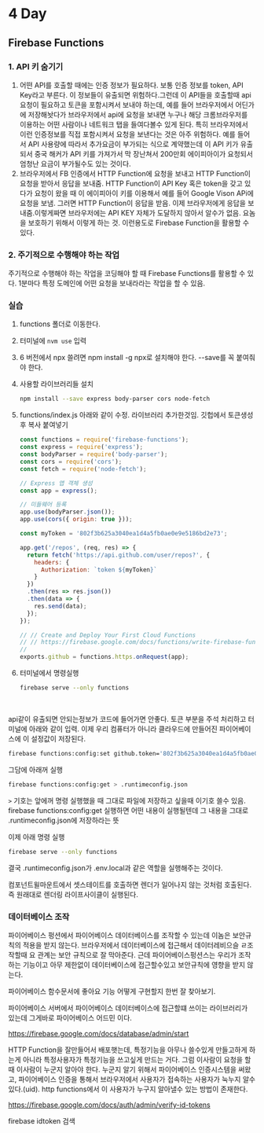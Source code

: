 # 4 Day

## Firebase Functions

### 1. API 키 숨기기

1. 어떤 API를 호출할 때에는 인증 정보가 필요하다. 보통 인증 정보를 token, API Key라고 부른다. 이 정보들이 유출되면 위험하다.그런데 이 API들을 호출할때 api 요청이 필요하고 토큰을 포함시켜서 보내야 하는데, 예를 들어 브라우저에서 어딘가에 저장해놧다가 브라우저에서 api에 요청을 보내면 누구나 해당 크롬브라우저를 이용하는 어떤 사람이나 네트워크 탭을 들여다볼수 있게 된다. 특히 브라우저에서 이런 인증정보를 직접 포함시켜서 요청을 보낸다는 것은 아주 위험하다. 예를 들어서 API  사용량에 따라서 추가요금이 부가되는 식으로 계약했는데 이 API 키가 유출되서 중국 해커가 API 키를 가져가서 막 장난쳐서 200만회 에이피아이가 요청되서 엄청난 요금이 부가될수도 있는 것이다.
2. 브라우저에서 FB 인증에서 HTTP Function에 요청을 보내고 HTTP Function이 요청을 받아서 응답을 보내줌. HTTP Function이 API Key 혹은 token을 갖고 있다가 요청이 왔을 때 이 에이피아이 키를 이용해서 예를 들어 Google Vison APi에 요청을 보냄. 그러면 HTTP Function이 응답을 받음. 이제 브라우저에게 응답을 보내줌.이렇게짜면 브라우저에는 API KEY 자체가 도달하지 않아서 알수가 없음. 요놈을 보호하기 위해서 이렇게 하는 것. 이런용도로 Firebase Function을 활용할 수 있다.

### 2. 주기적으로 수행해야 하는 작업 

주기적으로 수행해야 하는 작업을 코딩해야 할 때 Firebase Functions를 활용할 수 있다. 1분마다 특정 도메인에 어떤 요청을 보내라라는 작업을 할 수 있음.





### 실습

1. functions 폴더로 이동한다.

2. 터미널에 `nvm use` 입력

3. 6 버전에서 npx 쓸려면 npm install -g npx로 설치해야 한다. --save를 꼭 붙여줘야 한다.

4. 사용할 라이브러리들 설치

   ```bash
   npm install --save express body-parser cors node-fetch
   ```

5. functions/index.js 아래와 같이 수정. 라이브러리 추가한것임. 깃헙에서 토큰생성후 복사 붙여넣기

   ```javascript
   const functions = require('firebase-functions');
   const express = require('express');
   const bodyParser = require('body-parser');
   const cors = require('cors');
   const fetch = require('node-fetch');

   // Express 앱 객체 생성
   const app = express();

   // 미들웨어 등록
   app.use(bodyParser.json());
   app.use(cors({ origin: true }));

   const myToken = '802f3b625a3040ea1d4a5fb0ae0e9e5186bd2e73';

   app.get('/repos', (req, res) => {
     return fetch('https://api.github.com/user/repos?', {
       headers: {
         Authorization: `token ${myToken}`
       }
     })
     .then(res => res.json())
     .then(data => {
       res.send(data);
     });
   });

   // // Create and Deploy Your First Cloud Functions
   // // https://firebase.google.com/docs/functions/write-firebase-functions
   //
   exports.github = functions.https.onRequest(app);

   ```

6. 터미널에서 명령실행

   ```bash
   firebase serve --only functions
   ```

   ​

api같이 유출되면 안되는정보가 코드에 들어가면 안좋다. 토큰 부분을 주석 처리하고 터미널에 아래와 같이 입력. 이제 우리 컴퓨터가 아니라 클라우드에 만들어진 파이어베이스에 이 설정값이 저장된다.

```bash
firebase functions:config:set github.token='802f3b625a3040ea1d4a5fb0ae0e9e5186bd2e73'
```

그담에 아래꺼 실행

```bash
firebase functions:config:get > .runtimeconfig.json
```

`>` 기호는 앞에꺼 명령 실행했을 때 그대로 파일에 저장하고 싶을때 이기호 쓸수 있음. firebase functions:config:get 실행하면 어떤 내용이 실행될텐데 그 내용을 그대로 .runtimeconfig.json에 저장하라는 뜻

이제 아래 명령 실행

```bash
firebase serve --only functions
```

결국 .runtimeconfig.json가 .env.local과 같은 역할을 실행해주는 것이다.



컴포넌트윌마운트에서 셋스테이트를 호출하면 렌더가 일어나지 않는 것처럼 호출된다. 즉 원래대로 렌더링 라이프사이클이 실행된다.





### 데이터베이스 조작

파이어베이스 펑션에서 파이어베이스 데이터베이스를 조작할 수 있는데 이놈은 보안규칙의 적용을 받지 않는다. 브라우저에서 데이터베이스에 접근해서 데이터레비으슬 ㄹ조작할때 요 관계는 보안 규칙으로 잘 막아준다. 근데 파이어베이스펑션스는 우리가 조작하는 기능이고 아무 제한없이 데이터베이스에 접근할수있고 보안규칙에 영향을 받지 않는다.

파이어베이스 함수문서에 좋아요 기능 어떻게 구현할지 한번 잘 찾아보기.



파이어베이스 서버에서 파이어베이스 데이터베이스에 접근할떄 쓰이는 라이브러리가 있는데 그게바로 파이어베이스 어드민 이다.

https://firebase.google.com/docs/database/admin/start





HTTP Function을 잘만들어서 배포햇는데, 특정기능을 아무나 쓸수있게 만들고하게 하는게 아니라 특정사용자가 특정기능을 쓰고싶게 만드는 거다. 그럼 이사람이 요청을 할때 이사람이 누군지 알아야 한다. 누군지 알기 위해서 파이어베이스 인증시스템을 써왔고, 파이어베이스 인증을 통해서 브라우저에서 사용자가 접속하는 사용자가 눅누지 알수있다.(uid). http functions에서 이 사용자가 누구지 알아낼수 있는 방법이 존재한다.

https://firebase.google.com/docs/auth/admin/verify-id-tokens

firebase idtoken 검색